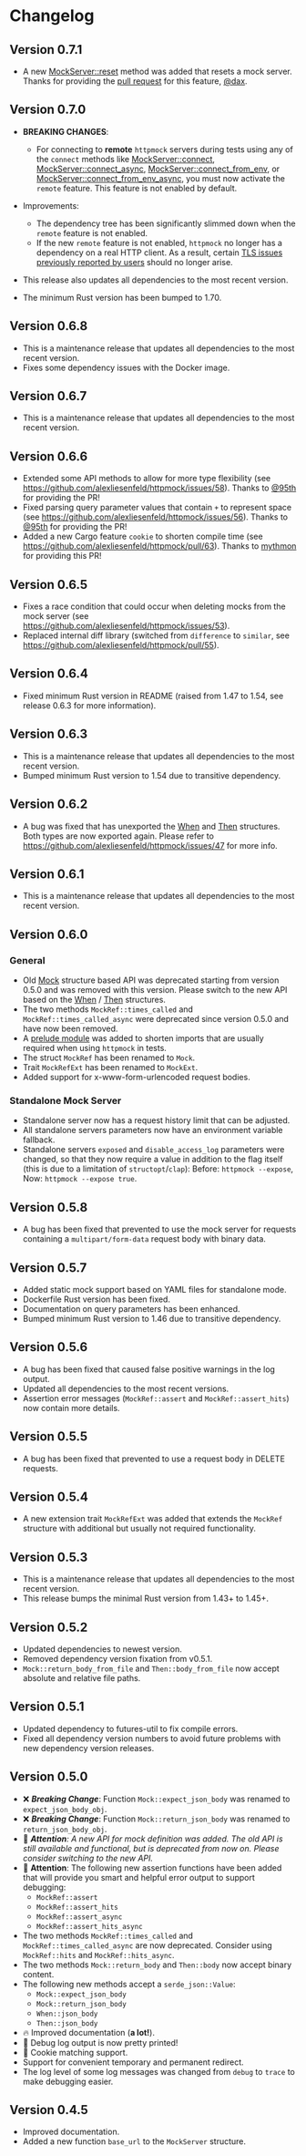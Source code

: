# Changelog

## Version 0.7.1 

- A new [MockServer::reset](https://docs.rs/httpmock/latest/httpmock/struct.MockServer.html#method.reset) method was added that resets a mock server. Thanks for providing the [pull request](https://github.com/alexliesenfeld/httpmock/pull/100) for this feature, [@dax](https://github.com/dax).  

## Version 0.7.0

- **BREAKING CHANGES**:
  - For connecting to **remote** `httpmock` servers during tests using any of the `connect` methods like
    [MockServer::connect](https://docs.rs/httpmock/latest/httpmock/struct.MockServer.html#method.connect),
    [MockServer::connect_async](https://docs.rs/httpmock/latest/httpmock/struct.MockServer.html#method.connect_async),
    [MockServer::connect_from_env](https://docs.rs/httpmock/latest/httpmock/struct.MockServer.html#method.connect_from_env), or
    [MockServer::connect_from_env_async](https://docs.rs/httpmock/latest/httpmock/struct.MockServer.html#method.connect_from_env_async), 
    you must now activate the `remote` feature. This feature is not enabled by default.

- Improvements:
  - The dependency tree has been significantly slimmed down when the `remote` feature is not enabled.
  - If the new `remote` feature is not enabled, `httpmock` no longer has a dependency on a real HTTP client. 
    As a result, certain [TLS issues previously reported by users](https://github.com/alexliesenfeld/httpmock/issues/82) 
    should no longer arise.

- This release also updates all dependencies to the most recent version.
- The minimum Rust version has been bumped to 1.70.

## Version 0.6.8

- This is a maintenance release that updates all dependencies to the most recent version.
- Fixes some dependency issues with the Docker image.

## Version 0.6.7

- This is a maintenance release that updates all dependencies to the most recent version.

## Version 0.6.6

- Extended some API methods to allow for more type flexibility (see <https://github.com/alexliesenfeld/httpmock/issues/58>). Thanks to [@95th](https://github.com/95th) for providing the PR!
- Fixed parsing query parameter values that contain `+` to represent space (see <https://github.com/alexliesenfeld/httpmock/issues/56>). Thanks to [@95th](https://github.com/95th) for providing the PR!
- Added a new Cargo feature `cookie` to shorten compile time (see <https://github.com/alexliesenfeld/httpmock/pull/63>). Thanks to [mythmon](https://github.com/mythmon) for providing this PR!

## Version 0.6.5

- Fixes a race condition that could occur when deleting mocks from the mock server (see <https://github.com/alexliesenfeld/httpmock/issues/53>).
- Replaced internal diff library (switched from `difference` to `similar`, see <https://github.com/alexliesenfeld/httpmock/pull/55>).

## Version 0.6.4

- Fixed minimum Rust version in README (raised from 1.47 to 1.54, see release 0.6.3 for more information).

## Version 0.6.3

- This is a maintenance release that updates all dependencies to the most recent version.
- Bumped minimum Rust version to 1.54 due to transitive dependency.

## Version 0.6.2

- A bug was fixed that has unexported the [When](https://docs.rs/httpmock/0.5.8/httpmock/struct.When.html) and
  [Then](https://docs.rs/httpmock/0.5.8/httpmock/struct.When.html) structures. Both types are now exported again.
  Please refer to <https://github.com/alexliesenfeld/httpmock/issues/47> for more info.

## Version 0.6.1

- This is a maintenance release that updates all dependencies to the most recent version.

## Version 0.6.0

### General

- Old [Mock](https://docs.rs/httpmock/0.4.5/httpmock/struct.Mock.html) structure based API was deprecated
  starting from version 0.5.0 and was removed with this version. Please switch to the new API based on the
  [When](https://docs.rs/httpmock/0.5.8/httpmock/struct.When.html) /
  [Then](https://docs.rs/httpmock/0.5.8/httpmock/struct.When.html) structures.
- The two methods `MockRef::times_called` and `MockRef::times_called_async` were deprecated since version 0.5.0 and
  have now been removed.
- A [prelude module](https://github.com/alexliesenfeld/httpmock#getting-started) was added to shorten imports
  that are usually required when using `httpmock` in tests.
- The struct `MockRef` has been renamed to `Mock`.
- Trait `MockRefExt` has been renamed to `MockExt`.
- Added support for x-www-form-urlencoded request bodies.

### Standalone Mock Server

- Standalone server now has a request history limit that can be adjusted.
- All standalone servers parameters now have an environment variable fallback.
- Standalone servers `exposed` and `disable_access_log` parameters were changed, so that they now require a value
  in addition to the flag itself (this is due to a limitation of `structopt`/`clap`):
  Before: `httpmock --expose`, Now: `httpmock --expose true`.

## Version 0.5.8

- A bug has been fixed that prevented to use the mock server for requests containing a `multipart/form-data`
  request body with binary data.

## Version 0.5.7

- Added static mock support based on YAML files for standalone mode.
- Dockerfile Rust version has been fixed.
- Documentation on query parameters has been enhanced.
- Bumped minimum Rust version to 1.46 due to transitive dependency.

## Version 0.5.6

- A bug has been fixed that caused false positive warnings in the log output.
- Updated all dependencies to the most recent versions.
- Assertion error messages (`MockRef::assert` and `MockRef::assert_hits`) now contain more details.

## Version 0.5.5

- A bug has been fixed that prevented to use a request body in DELETE requests.

## Version 0.5.4

- A new extension trait `MockRefExt` was added that extends the `MockRef` structure with additional but usually
not required functionality.

## Version 0.5.3

- This is a maintenance release that updates all dependencies to the most recent version.
- This release bumps the minimal Rust version from 1.43+ to 1.45+.

## Version 0.5.2

- Updated dependencies to newest version.
- Removed dependency version fixation from v0.5.1.
- `Mock::return_body_from_file` and `Then::body_from_file` now accept absolute and relative file paths.

## Version 0.5.1

- Updated dependency to futures-util to fix compile errors.
- Fixed all dependency version numbers to avoid future problems with new dependency version releases.

## Version 0.5.0

- ❌ _**Breaking Change**_: Function `Mock::expect_json_body` was renamed to `expect_json_body_obj`.
- ❌ _**Breaking Change**_: Function `Mock::return_json_body` was renamed to `return_json_body_obj`.
- 🚀 _**Attention**: A new API for mock definition was added. The old API is still available and functional,
but is deprecated from now on. Please consider switching to the new API._
- 🚀 **Attention**: The following new assertion functions have been added that will provide you smart and helpful
error output to support debugging:
  - `MockRef::assert`
  - `MockRef::assert_hits`
  - `MockRef::assert_async`
  - `MockRef::assert_hits_async`
- The two methods `MockRef::times_called` and `MockRef::times_called_async` are now deprecated. Consider using
`MockRef::hits` and `MockRef::hits_async`.
- The two methods `Mock::return_body` and `Then::body` now accept binary content.
- The following new methods accept a `serde_json::Value`:
  - `Mock::expect_json_body`
  - `Mock::return_json_body`
  - `When::json_body`
  - `Then::json_body`
- 🔥 Improved documentation (**a lot!**).
- 👏 Debug log output is now pretty printed!
- 🍪 Cookie matching support.
- Support for convenient temporary and permanent redirect.
- The log level of some log messages was changed from `debug` to `trace` to make debugging easier.

## Version 0.4.5

- Improved documentation.
- Added a new function `base_url` to the `MockServer` structure.
